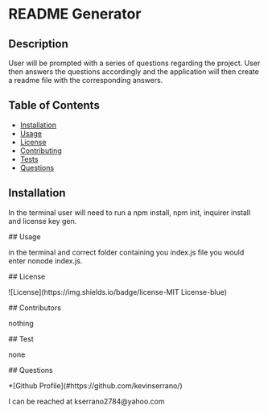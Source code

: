 
  # README Generator
  ## Description
  User will be prompted with a series of questions regarding the project. User then answers the questions accordingly and the application will then create a readme file with the corresponding answers.
  ## Table of Contents
  * [Installation](#installation)
  * [Usage](#usage)
  * [License](#license)
  * [Contributing](#contributing)
  * [Tests](#tests)
  * [Questions](#questions)
  ## Installation
  <p> In the terminal user will need to run a npm install, npm init, inquirer install and license key gen.</p>
  ## Usage
  <p> in the terminal and correct folder containing you index.js file you would enter nonode index.js.</p>
  ## License
  <p>![License](https://img.shields.io/badge/license-MIT License-blue)</p>
  ## Contributors
  <p>nothing</p>
  ## Test
  <p> none</p>
  ## Questions
  <p>*[Github Profile](#https://github.com/kevinserrano/)</p>
  <p> I can be reached at kserrano2784@yahoo.com</p>
  